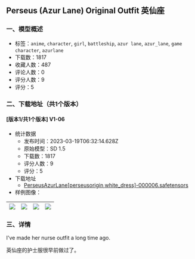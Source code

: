 ## Perseus (Azur Lane) Original Outfit 英仙座
### 一、模型概述

- 标签：`anime`, `character`, `girl`, `battleship`, `azur lane`, `azur_lane`, `game character`, `azurlane`
- 下载数：1817
- 收藏人数：487
- 评论人数：0
- 评分人数：9
- 评分：5

### 二、下载地址（共1个版本）

#### [版本1/共1个版本] V1-06

- 统计数据
  - 发布时间：2023-03-19T06:32:14.628Z
  - 原始模型：SD 1.5
  - 下载数：1817
  - 评分人数：9
  - 评分：5
- 下载地址
  - [PerseusAzurLane[perseusorigin,white_dress]-000006.safetensors](https://civitai.com/api/download/models/25487)
- 样例图像：

| <img src="https://image.civitai.com/xG1nkqKTMzGDvpLrqFT7WA/9951aff4-9215-4f67-94f7-a8318a55eb00/width=450/279704.jpeg" /> | <img src="https://image.civitai.com/xG1nkqKTMzGDvpLrqFT7WA/516c2f0d-09ec-4df4-93df-63e231efbb00/width=450/279709.jpeg" /> | <img src="https://image.civitai.com/xG1nkqKTMzGDvpLrqFT7WA/69eda1bf-ec07-4ee7-cc1e-a4072997df00/width=450/279708.jpeg" /> | <img src="https://image.civitai.com/xG1nkqKTMzGDvpLrqFT7WA/d222c3aa-72ec-47a1-72d9-f63da15e8600/width=450/279707.jpeg" /> |
| ---- | ---- | ---- | ---- |


### 三、详情
<p>I've made her nurse outfit a long time ago.</p><p>英仙座的护士服很早前做过了。</p>